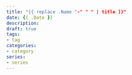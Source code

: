 ```yaml
---
title: "{{ replace .Name "-" " " | title }}"
date: {{ .Date }}
description: 
draft: true
tags:
- tag
categories:
- category
series:
- series
---
```



